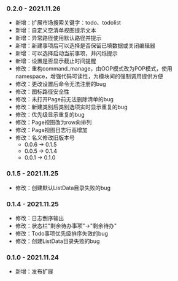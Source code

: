 <!-- 模板
### 版本号 - 更新日期
- 新增：
- 修改：
- 移除：
-->

### 0.2.0 - 2021.11.26
- 新增：扩展市场搜索关键字：todo、todolist
- 新增：自定义空清单视图提示文本
- 新增：异常路径使用默认路径并提示
- 新增：新建事项后可以选择是否保留已填数据或关闭编辑器
- 新增：可以选择启动当前事项，并闪烁提示
- 新增：设置是否显示截止时间提醒
- 修改：重构command_manage，由OOP模式改为POP模式，使用namespace，增强代码可读性，为模块间的强制调用提供方便
- 修改：更改设置后命令无法注册的bug
- 修改：图标路径安全性
- 修改：未打开Page前无法删除清单的bug
- 修改：新建类别后类别选项实时显示重复的bug
- 修改：优先级显示重复的bug
- 修改：Page视图改为row向排列
- 修改：Page视图日志行高增加
- 修改：名义修改旧版本号
  - 0.0.6 -> 0.1.5
  - 0.0.5 -> 0.1.4
  - 0.0.1 -> 0.1.0

### 0.1.5 - 2021.11.25
- 修改：创建默认ListData目录失败的bug

### 0.1.4 - 2021.11.25
- 修改：日志倒序输出
- 修改：状态栏"剩余待办事项"->"剩余待办"
- 修改：Todo事项优先级排序失效的bug
- 修改：创建ListData目录失败的bug

### 0.1.0 - 2021.11.24
- 新增：发布扩展